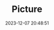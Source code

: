 ---
weight: 1
images:
- /images/edited/83.jpeg
title: Picture
date: 2023-12-07 20:48:51
tags: [luminar neo,work,24-70mm F2.8 DG DN | Art 019,ILCE-7M3,70.0]
---